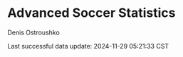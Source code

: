 # Advanced Soccer Statistics
Denis Ostroushko

<!-- gfm -->

Last successful data update: 2024-11-29 05:21:33 CST
